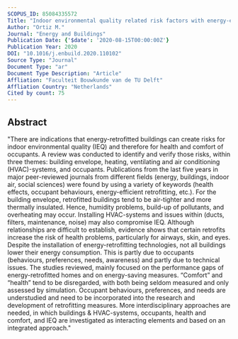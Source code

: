 ```yaml
---
SCOPUS_ID: 85084335572
Title: "Indoor environmental quality related risk factors with energy-efficient retrofitting of housing: A literature review"
Author: "Ortiz M."
Journal: "Energy and Buildings"
Publication Date: {'$date': '2020-08-15T00:00:00Z'}
Publication Year: 2020
DOI: "10.1016/j.enbuild.2020.110102"
Source Type: "Journal"
Document Type: "ar"
Document Type Description: "Article"
Affliation: "Faculteit Bouwkunde van de TU Delft"
Affliation Country: "Netherlands"
Cited by count: 75
---
```


## Abstract
"There are indications that energy-retrofitted buildings can create risks for indoor environmental quality (IEQ) and therefore for health and comfort of occupants. A review was conducted to identify and verify those risks, within three themes: building envelope, heating, ventilating and air conditioning (HVAC)-systems, and occupants. Publications from the last five years in major peer-reviewed journals from different fields (energy, buildings, indoor air, social sciences) were found by using a variety of keywords (health effects, occupant behaviours, energy-efficient retrofitting, etc.). For the building envelope, retrofitted buildings tend to be air-tighter and more thermally insulated. Hence, humidity problems, build-up of pollutants, and overheating may occur. Installing HVAC-systems and issues within (ducts, filters, maintenance, noise) may also compromise IEQ. Although relationships are difficult to establish, evidence shows that certain retrofits increase the risk of health problems, particularly for airways, skin, and eyes. Despite the installation of energy-retrofitting technologies, not all buildings lower their energy consumption. This is partly due to occupants (behaviours, preferences, needs, awareness) and partly due to technical issues. The studies reviewed, mainly focused on the performance gaps of energy-retrofitted homes and on energy-saving measures. “Comfort” and “health” tend to be disregarded, with both being seldom measured and only assessed by simulation. Occupant behaviours, preferences, and needs are understudied and need to be incorporated into the research and development of retrofitting measures. More interdisciplinary approaches are needed, in which buildings & HVAC-systems, occupants, health and comfort, and IEQ are investigated as interacting elements and based on an integrated approach."
